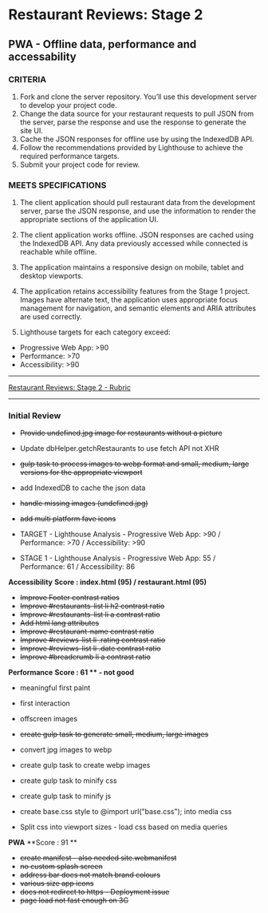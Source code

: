 # Restaurant Reviews: Stage 2

## PWA - Offline data, performance and accessability

### CRITERIA

1. Fork and clone the server repository. You’ll use this development server to develop your project code.
2. Change the data source for your restaurant requests to pull JSON from the server, parse the response and use the response to generate the site UI.
3. Cache the JSON responses for offline use by using the IndexedDB API.
4. Follow the recommendations provided by Lighthouse to achieve the required performance targets.
5. Submit your project code for review.

### MEETS SPECIFICATIONS

1. The client application should pull restaurant data from the development server, parse the JSON response, and use the information to render the appropriate sections of the application UI.

2. The client application works offline. JSON responses are cached using the IndexedDB API. Any data previously accessed while connected is reachable while offline.

3. The application maintains a responsive design on mobile, tablet and desktop viewports.

4. The application retains accessibility features from the Stage 1 project. Images have alternate text, the application uses appropriate focus management for navigation, and semantic elements and ARIA attributes are used correctly.

5. Lighthouse targets for each category exceed:

* Progressive Web App: >90
* Performance: >70
* Accessibility: >90

---

[Restaurant Reviews: Stage 2 - Rubric](https://review.udacity.com/#!/rubrics/1131/view)

---

### Initial Review

* ~~Provide undefined.jpg image for restaurants without a picture~~
* Update dbHelper.getchRestaurants to use fetch API not XHR
* ~~gulp task to process images to webp format and small, medium, large versions for the appropriate viewport~~
* add IndexedDB to cache the json data
* ~~handle missing images (undefined.jpg)~~
* ~~add multi platform fave icons~~

* TARGET - Lighthouse Analysis - Progressive Web App: >90 / Performance: >70  / Accessibility: >90
* STAGE 1 - Lighthouse Analysis - Progressive Web App: 55 / Performance: 61  / Accessibility: 86

**Accessibility**
**Score : index.html (95) / restaurant.html (95)**

* ~~Improve Footer contrast ratios~~
* ~~Improve #restaurants-list li h2 contrast ratio~~
* ~~Improve #restaurants-list li a contrast ratio~~
* ~~Add html lang attributes~~
* ~~Improve #restaurant-name contrast ratio~~
* ~~Improve #reviews-list li .rating contrast ratio~~
* ~~Improve #reviews-list li .date contrast ratio~~
* ~~Improve #breadcrumb li a contrast ratio~~

**Performance**
**Score : 61 ** - not good**

* meaningful first paint
* first interaction
* offscreen images

* ~~create gulp task to generate small, medium, large images~~
* convert jpg images to webp
* create gulp task to create webp images
* create gulp task to minify css
* create gulp task to minify js
* create base.css style to @import url("base.css"); into media css
* Split css into viewport sizes - load css based on media queries

**PWA**
**Score : 91 **
* ~~create manifest - also needed site.webmanifest~~
* ~~no custom splash screen~~
* ~~address bar does not match brand colours~~
* ~~various size app icons~~
* ~~does not redirect to https - Deployment issue~~
* ~~page load not fast enough on 3G~~